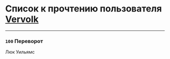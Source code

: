 # Список к прочтению пользователя [Vervolk](https://plus.google.com/+PavelPetrov1984)
---

### `100` Переворот
Люк Уильямс

